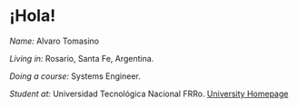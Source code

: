 # **¡Hola!** #

*Name:* Alvaro Tomasino

*Living in:* Rosario, Santa Fe, Argentina.

*Doing a course:* Systems Engineer.

*Student at:* Universidad Tecnológica Nacional FRRo.
[University Homepage](https://www.frro.utn.edu.ar/)
<!--
**Alvi488/Alvi488** is a ✨ _special_ ✨ repository because its `README.md` (this file) appears on your GitHub profile.

Here are some ideas to get you started:

- 🔭 I’m currently working on ...
- 🌱 I’m currently learning ...
- 👯 I’m looking to collaborate on ...
- 🤔 I’m looking for help with ...
- 💬 Ask me about ...
- 📫 How to reach me: ...
- 😄 Pronouns: ...
- ⚡ Fun fact: ...
-->

